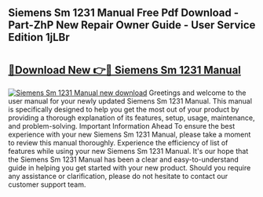 ## Siemens Sm 1231 Manual Free Pdf Download - Part-ZhP New Repair Owner Guide - User Service Edition 1jLBr

# <h2><a href="http://cf2159.oget.top/?id=Siemens+Sm+1231+Manual">🔗Download New 👉🔴 Siemens Sm 1231 Manual</a></h2>

[![Siemens Sm 1231 Manual new download](https://i.imgur.com/5g1atiW.png)](http://cf2159.oget.top/?id=Siemens+Sm+1231+Manual)
Greetings and welcome to the user manual for your newly updated Siemens Sm 1231 Manual. This manual is specifically designed to help you get the most out of your product by providing a thorough explanation of its features, setup, usage, maintenance, and problem-solving. Important Information Ahead To ensure the best experience with your new Siemens Sm 1231 Manual, please take a moment to review this manual thoroughly. Experience the efficiency of list of features while using your new Siemens Sm 1231 Manual. It's our hope that the Siemens Sm 1231 Manual has been a clear and easy-to-understand guide in helping you get started with your new product. Should you require any assistance or clarification, please do not hesitate to contact our customer support team.
